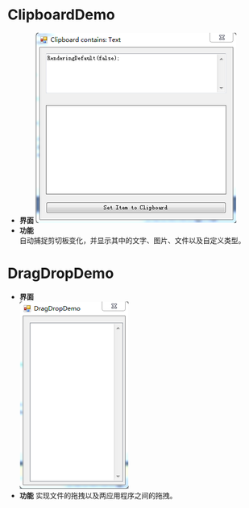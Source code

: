 ﻿# ClipboardDemo
* **界面**
![Alt text](./Image/ClipBoard.PNG)
* **功能**  
自动捕捉剪切板变化，并显示其中的文字、图片、文件以及自定义类型。  
# DragDropDemo
* **界面**  
![Alt text](./Image/DragDrop.PNG)
* **功能**
实现文件的拖拽以及两应用程序之间的拖拽。